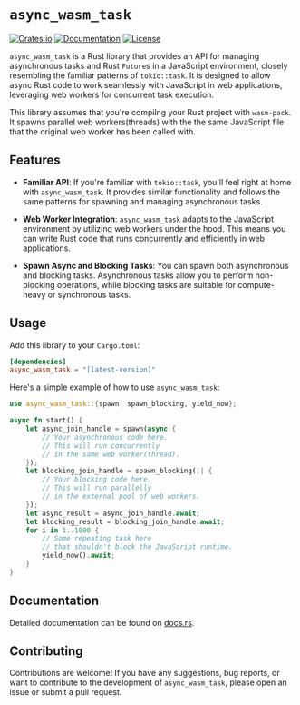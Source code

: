 # `async_wasm_task`

[![Crates.io](https://img.shields.io/crates/v/async_wasm_task.svg)](https://crates.io/crates/async_wasm_task)
[![Documentation](https://docs.rs/async_wasm_task/badge.svg)](https://docs.rs/async_wasm_task)
[![License](https://img.shields.io/crates/l/async_wasm_task.svg)](https://github.com/cunarist/async-wasm-task/blob/main/LICENSE)

`async_wasm_task` is a Rust library that provides an API for managing asynchronous tasks and Rust `Future`s in a JavaScript environment, closely resembling the familiar patterns of `tokio::task`. It is designed to allow async Rust code to work seamlessly with JavaScript in web applications, leveraging web workers for concurrent task execution.

This library assumes that you're compilng your Rust project with `wasm-pack`. It spawns parallel web workers(threads) with the the same JavaScript file that the original web worker has been called with.

## Features

- **Familiar API**: If you're familiar with `tokio::task`, you'll feel right at home with `async_wasm_task`. It provides similar functionality and follows the same patterns for spawning and managing asynchronous tasks.

- **Web Worker Integration**: `async_wasm_task` adapts to the JavaScript environment by utilizing web workers under the hood. This means you can write Rust code that runs concurrently and efficiently in web applications.

- **Spawn Async and Blocking Tasks**: You can spawn both asynchronous and blocking tasks. Asynchronous tasks allow you to perform non-blocking operations, while blocking tasks are suitable for compute-heavy or synchronous tasks.

## Usage

Add this library to your `Cargo.toml`:

```toml
[dependencies]
async_wasm_task = "[latest-version]"
```

Here's a simple example of how to use `async_wasm_task`:

```rust
use async_wasm_task::{spawn, spawn_blocking, yield_now};

async fn start() {
    let async_join_handle = spawn(async {
        // Your asynchronous code here.
        // This will run concurrently
        // in the same web worker(thread).
    });
    let blocking_join_handle = spawn_blocking(|| {
        // Your blocking code here.
        // This will run parallelly
        // in the external pool of web workers.
    });
    let async_result = async_join_handle.await;
    let blocking_result = blocking_join_handle.await;
    for i in 1..1000 {
        // Some repeating task here
        // that shouldn't block the JavaScript runtime.
        yield_now().await;
    }
}
```

## Documentation

Detailed documentation can be found on [docs.rs](https://docs.rs/async_wasm_task).

## Contributing

Contributions are welcome! If you have any suggestions, bug reports, or want to contribute to the development of `async_wasm_task`, please open an issue or submit a pull request.
